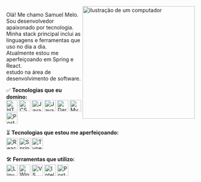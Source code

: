 
  <img src="https://i.pinimg.com/originals/5a/18/23/5a18235734019e327369384ced24a054.jpg" alt="ilustração de um computador" min-width="300px" max-width="300px" width="300px" align="right">

  <p align="left"> 
    Olá! Me chamo Samuel Melo. Sou desenvolvedor apaixonado por tecnologia.<br>
    Minha stack principal inclui as linguagens e ferramentas que uso no dia a dia.<br>
    Atualmente estou me aperfeiçoando em Spring e React.<br>
    estudo na área de desenvolvimento de software.
  </p>

  <p align="left">
    ✅ <strong>Tecnologias que eu domino:</strong> <br>
    <img src="https://cdn.jsdelivr.net/gh/devicons/devicon/icons/html5/html5-original.svg" width="30" height="30" alt="HTML5"/>
    <img src="https://cdn.jsdelivr.net/gh/devicons/devicon/icons/css3/css3-original.svg" width="30" height="30" alt="CSS3"/>  
    <img src="https://cdn.jsdelivr.net/gh/devicons/devicon/icons/javascript/javascript-original.svg" width="30" height="30" alt="JavaScript"/> 
    <img src="https://cdn.jsdelivr.net/gh/devicons/devicon/icons/java/java-original.svg" width="30" height="30" alt="Java"/>
    <img src="https://cdn.jsdelivr.net/gh/devicons/devicon/icons/dart/dart-original.svg" width="30" height="30" alt="Dart"/>
    <img src="https://cdn.jsdelivr.net/gh/devicons/devicon/icons/mysql/mysql-original.svg" width="30" height="30" alt="MySQL"/>
    <img src="https://cdn.jsdelivr.net/gh/devicons/devicon/icons/postgresql/postgresql-original.svg" width="30" height="30" alt="PostgreSQL"/>
  </p>

  <p align="left">
    ⏳ <strong>Tecnologias que estou me aperfeiçoando:</strong> <br>
    <img src="https://cdn.jsdelivr.net/gh/devicons/devicon/icons/react/react-original.svg" width="30" height="30" alt="React"/>
    <img src="https://cdn.jsdelivr.net/gh/devicons/devicon/icons/spring/spring-original.svg" width="30" height="30" alt="Spring Boot"/>
    <img src="https://cdn.jsdelivr.net/gh/devicons/devicon/icons/typescript/typescript-original.svg" width="30" height="30" alt="TypeScript"/>
  </p>

  <p align="left">
    🛠️ <strong>Ferramentas que utilizo:</strong> <br>
    <img src="https://cdn.jsdelivr.net/gh/devicons/devicon/icons/linux/linux-original.svg" width="30" height="30" alt="Linux"/>
    <img src="https://cdn.jsdelivr.net/gh/devicons/devicon/icons/windows8/windows8-original.svg" width="30" height="30" alt="Windows"/>
    <img src="https://cdn.jsdelivr.net/gh/devicons/devicon/icons/vscode/vscode-original.svg" width="30" height="30" alt="VS Code"/>
    <img src="https://cdn.jsdelivr.net/gh/devicons/devicon/icons/intellij/intellij-original.svg" width="30" height="30" alt="IntelliJ IDEA"/>
    <img src="https://cdn.jsdelivr.net/gh/devicons/devicon/icons/postman/postman-original.svg" width="30" height="30" alt="Postman"/>
  </p>

